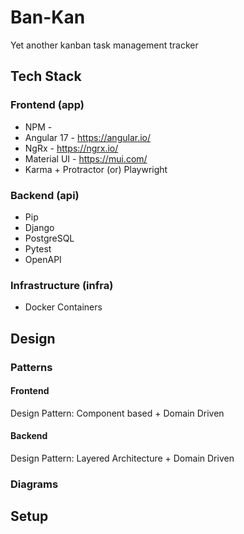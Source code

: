 # Ban-Kan

Yet another kanban task management tracker

## Tech Stack

### Frontend (app)

- NPM - 
- Angular 17 - https://angular.io/
- NgRx - https://ngrx.io/ 
- Material UI - https://mui.com/
- Karma + Protractor (or) Playwright

### Backend (api)

- Pip
- Django 
- PostgreSQL
- Pytest
- OpenAPI


### Infrastructure (infra)

- Docker Containers

## Design 

### Patterns

#### Frontend 

Design Pattern: Component based + Domain Driven 

#### Backend

Design Pattern: Layered Architecture + Domain Driven 

### Diagrams

## Setup

